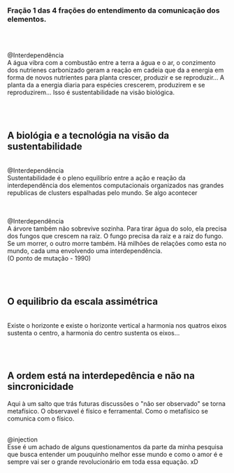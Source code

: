 
### Fração 1 das 4 frações do entendimento da comunicação dos elementos.

 <br>
  <br>

@Interdependência 
 <br>
A água vibra com a combustão entre a terra a água e o ar, o conzimento dos nutrienes carbonizado geram a reação em cadeia que
da a energia em forma de novos nutrientes para planta crescer, produzir e se reproduzir... A planta da a energia diaria para espécies 
crescerem, produzirem e se reproduzirem... Isso é sustentabilidade na visão biológica.


 <br> <br>
## A biológia e a tecnológia na visão da sustentabilidade
 <br>
@Interdependência 
 <br>
Sustentabilidade é o pleno equilibrío entre a ação e reação da interdependência dos elementos computacionais organizados
nas grandes republicas de clusters espalhadas pelo mundo. Se algo acontecer 

 <br> <br>
@Interdependência 
 <br>
A árvore também não sobrevive sozinha. Para tirar água do solo, ela precisa dos fungos que crescem na raiz.
O fungo precisa da raiz e a raiz do fungo. Se um morrer, o outro morre também. Há milhões de relações como esta
no mundo, cada uma envolvendo uma interdependência.
<br>
(O ponto de mutação - 1990)


 <br> <br>
## O equilibrio da escala assimétrica
 <br>
Existe o horizonte e existe o horizonte vertical a harmonia nos quatros eixos sustenta o centro, a harmonia do centro
sustenta os eixos...  


 <br> <br>
## A ordem está na interdepedência e não na sincronicidade
Aqui à um salto que trás futuras discussões o "não ser observado" se torna metafísico. O observavel é físico e ferramental. Como
o metafísico se comunica com o físico.

 <br>
@injection
 <br>
Esse é um achado de alguns questionamentos da parte da minha pesquisa que busca entender um pouquinho melhor esse mundo e 
como o amor é e sempre vai ser o grande revolucionário em toda essa equação. xD



